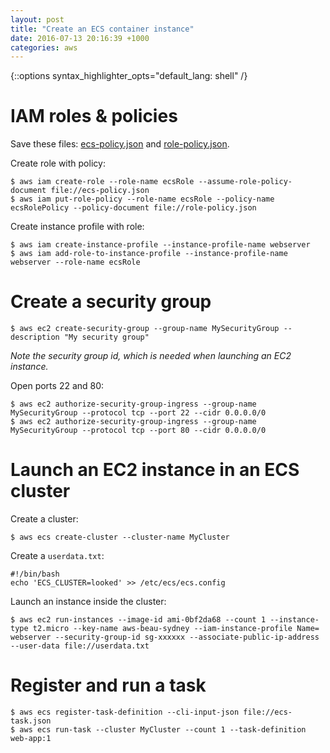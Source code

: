 ```yaml
---
layout: post
title: "Create an ECS container instance"
date: 2016-07-13 20:16:39 +1000
categories: aws
---
```

{::options syntax_highlighter_opts="default_lang: shell" /}

IAM roles & policies
====================

Save these files: [ecs-policy.json](/files/ecs-policy.json) and
[role-policy.json](/files/role-policy.json).

Create role with policy:

    $ aws iam create-role --role-name ecsRole --assume-role-policy-document file://ecs-policy.json
    $ aws iam put-role-policy --role-name ecsRole --policy-name ecsRolePolicy --policy-document file://role-policy.json

Create instance profile with role:

    $ aws iam create-instance-profile --instance-profile-name webserver
    $ aws iam add-role-to-instance-profile --instance-profile-name webserver --role-name ecsRole

Create a security group
=======================

    $ aws ec2 create-security-group --group-name MySecurityGroup --description "My security group"

*Note the security group id, which is needed when launching an EC2 instance.*

Open ports 22 and 80:

    $ aws ec2 authorize-security-group-ingress --group-name MySecurityGroup --protocol tcp --port 22 --cidr 0.0.0.0/0
    $ aws ec2 authorize-security-group-ingress --group-name MySecurityGroup --protocol tcp --port 80 --cidr 0.0.0.0/0

Launch an EC2 instance in an ECS cluster
========================================

Create a cluster:

    $ aws ecs create-cluster --cluster-name MyCluster

Create a `userdata.txt`:

    #!/bin/bash
    echo 'ECS_CLUSTER=looked' >> /etc/ecs/ecs.config

Launch an instance inside the cluster:

    $ aws ec2 run-instances --image-id ami-0bf2da68 --count 1 --instance-type t2.micro --key-name aws-beau-sydney --iam-instance-profile Name= webserver --security-group-id sg-xxxxxx --associate-public-ip-address --user-data file://userdata.txt

Register and run a task
=======================

    $ aws ecs register-task-definition --cli-input-json file://ecs-task.json
    $ aws ecs run-task --cluster MyCluster --count 1 --task-definition web-app:1
